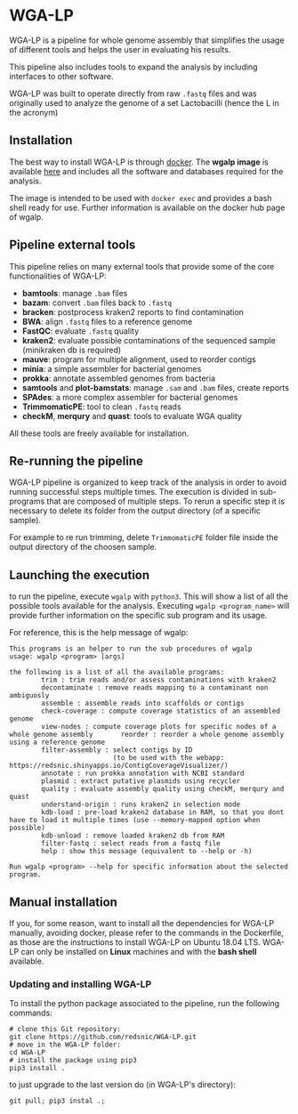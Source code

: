 # WGA-LP

WGA-LP is a pipeline for whole genome assembly that 
simplifies the usage of different tools and helps the 
user in evaluating his results.

This pipeline also includes tools to expand the analysis
by including interfaces to other software.

WGA-LP was built to operate directly from raw `.fastq` files 
and was originally used to analyze the genome 
of a set Lactobacilli (hence the L in the acronym)

## Installation

The best way to install WGA-LP is through [docker](https://www.docker.com/).
The **wgalp image** is available [here](https://hub.docker.com/repository/docker/redsnic/wgalp) and includes all the 
software and databases required for the analysis. 

The image is intended to be used with `docker exec` and
provides a bash shell ready for use. Further information 
is available on the docker hub page of wgalp. 

## Pipeline external tools

This pipeline relies on many external tools that provide some of the core functionalities of WGA-LP:

* **bamtools**: manage `.bam` files
* **bazam**: convert `.bam` files back to `.fastq` 
* **bracken**: postprocess kraken2 reports to find contamination
* **BWA**: align `.fastq` files to a reference genome
* **FastQC**: evaluate `.fastq` quality
* **kraken2**: evaluate possible contaminations of the sequenced sample (minikraken db is required)
* **mauve**: program for multiple alignment, used to reorder contigs
* **minia**: a simple assembler for bacterial genomes
* **prokka**: annotate assembled genomes from bacteria 
* **samtools** and **plot-bamstats**: manage `.sam` and `.bam` files, create reports
* **SPAdes**: a more complex assembler for bacterial genomes
* **TrimmomaticPE**: tool to clean `.fastq` reads
* **checkM**, **merqury** and **quast**: tools to evaluate WGA quality

All these tools are freely available for installation. 

## Re-running the pipeline

WGA-LP pipeline is organized to keep track of the analysis in order to avoid running successful steps multiple times.
The execution is divided in sub-programs that are composed of multiple steps. To rerun a specific step it is necessary 
to delete its folder from the output directory (of a specific sample). 

For example to re run trimming, delete `TrimmomaticPE` folder file inside the output directory of the choosen sample.

## Launching the execution 

to run the pipeline, execute `wgalp` with `python3`.
This will show a list of all the possible tools available 
for the analysis. Executing `wgalp <program_name>` will 
provide further information on the specific sub program and
its usage.

For reference, this is the help message of wgalp:

```
This programs is an helper to run the sub procedures of wgalp
usage: wgalp <program> [args]

the following is a list of all the available programs:
        trim : trim reads and/or assess contaminations with kraken2
        decontaminate : remove reads mapping to a contaminant non ambiguosly
        assemble : assemble reads into scaffolds or contigs
        check-coverage : compute coverage statistics of an assembled genome
        view-nodes : compute coverage plots for specific nodes of a whole genome assembly       reorder : reorder a whole genome assembly using a reference genome
        filter-assembly : select contigs by ID
                          (to be used with the webapp: https://redsnic.shinyapps.io/ContigCoverageVisualizer/)
        annotate : run prokka annotation with NCBI standard
        plasmid : extract putative plasmids using recycler
        quality : evaluate assembly quality using checkM, merqury and quast
        understand-origin : runs kraken2 in selection mode
        kdb-load : pre-load kraken2 database in RAM, so that you dont have to load it multiple times (use --memory-mapped option when possible)
        kdb-unload : remove loaded kraken2 db from RAM
        filter-fastq : select reads from a fastq file
        help : show this message (equivalent to --help or -h)

Run wgalp <program> --help for specific information about the selected program.
```

## Manual installation

If you, for some reason, want to install all the dependencies for WGA-LP 
manually, avoiding docker, please refer to the commands 
in the Dockerfile, as those are the instructions to install 
WGA-LP on Ubuntu 18.04 LTS. WGA-LP can only be installed on
**Linux** machines and with the **bash shell** available.

### Updating and installing WGA-LP 

To install the python package associated to the pipeline, run the following commands:

```
# clone this Git repository:
git clone https://github.com/redsnic/WGA-LP.git
# move in the WGA-LP folder:
cd WGA-LP
# install the package using pip3
pip3 install . 
```

to just upgrade to the last version do (in WGA-LP's directory):

```
git pull; pip3 instal .;
```